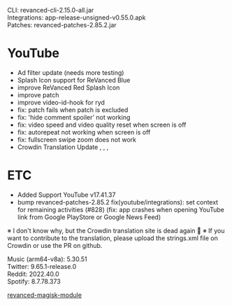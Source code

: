 CLI: revanced-cli-2.15.0-all.jar  
Integrations: app-release-unsigned-v0.55.0.apk  
Patches: revanced-patches-2.85.2.jar  

YouTube
==
- Ad filter update (needs more testing)
- Splash Icon support for ReVanced Blue
- improve ReVanced Red Splash Icon
- improve  patch
- improve video-id-hook for ryd
- fix:  patch fails when  patch is excluded
- fix: 'hide comment spoiler' not working
- fix: video speed and video quality reset when screen is off
- fix: autorepeat not working when screen is off
- fix: fullscreen swipe zoom does not work
- Crowdin Translation Update
, , , 

ETC
==
- Added Support YouTube v17.41.37
- bump revanced-patches-2.85.2
fix(youtube/integrations): set context for remaining activities (#828)
(fix: app crashes when opening YouTube link from Google PlayStore or Google News Feed)

※ I don't know why, but the Crowdin translation site is dead again 🤷
※ If you want to contribute to the translation, please upload the strings.xml file on Crowdin or use the PR on github.
  
Music (arm64-v8a): 5.30.51  
Twitter: 9.65.1-release.0  
Reddit: 2022.40.0  
Spotify: 8.7.78.373  

[revanced-magisk-module](https://github.com/j-hc/revanced-magisk-module)  
